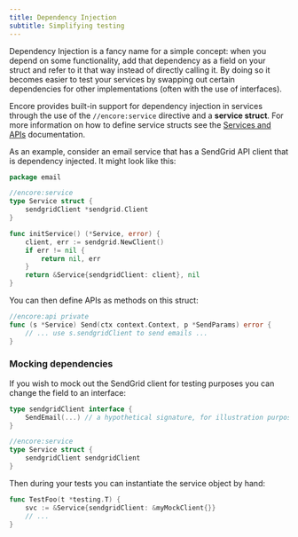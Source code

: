 ```yaml
---
title: Dependency Injection
subtitle: Simplifying testing
---
```


Dependency Injection is a fancy name for a simple concept: when you depend on some
functionality, add that dependency as a field on your struct and refer to it that way
instead of directly calling it. By doing so it becomes easier to test your services
by swapping out certain dependencies for other implementations (often with the use of
interfaces).

Encore provides built-in support for dependency injection in services through the use
of the `//encore:service` directive and a **service struct**. For more information
on how to define service structs see the [Services and APIs](/docs/develop/services-and-apis)
documentation.

As an example, consider an email service that has a SendGrid API client that is
dependency injected. It might look like this:

```go
package email

//encore:service
type Service struct {
	sendgridClient *sendgrid.Client
}

func initService() (*Service, error) {
    client, err := sendgrid.NewClient()
    if err != nil {
        return nil, err
    }
    return &Service{sendgridClient: client}, nil
}
```

You can then define APIs as methods on this struct:
```go
//encore:api private
func (s *Service) Send(ctx context.Context, p *SendParams) error {
	// ... use s.sendgridClient to send emails ...
}
```

### Mocking dependencies

If you wish to mock out the SendGrid client for testing purposes you can change the
field to an interface:

```go
type sendgridClient interface {
	SendEmail(...) // a hypothetical signature, for illustration purposes
}

//encore:service
type Service struct {
    sendgridClient sendgridClient
}
```

Then during your tests you can instantiate the service object by hand:
```go
func TestFoo(t *testing.T) {
    svc := &Service{sendgridClient: &myMockClient{}}
    // ...
}
```
